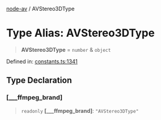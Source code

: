 [node-av](../globals.md) / AVStereo3DType

# Type Alias: AVStereo3DType

> **AVStereo3DType** = `number` & `object`

Defined in: [constants.ts:1341](https://github.com/seydx/av/blob/f8631fc881b394300b1479f511d55cf1c370a87f/src/constants/constants.ts#L1341)

## Type Declaration

### \[\_\_\_ffmpeg\_brand\]

> `readonly` **\[\_\_\_ffmpeg\_brand\]**: `"AVStereo3DType"`
